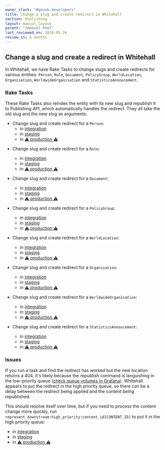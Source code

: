 ```yaml
---
owner_slack: "#govuk-developers"
title: Change a slug and create redirect in Whitehall
section: Publishing
layout: manual_layout
parent: "/manual.html"
last_reviewed_on: 2020-05-24
review_in: 6 months
---
```


## Change a slug and create a redirect in Whitehall

In Whitehall, we have Rake Tasks to change slugs and create redirects for
various entities: `Person`, `Role`, `Document`, `PolicyGroup`, `WorldLocation`,
`Organisation`, `WorldwideOrganisation` and `StatisticsAnnoucement`.

### Rake Tasks

These Rake Tasks also reindex the entity with its new slug and republish it to
Publishing API, which automatically handles the redirect. They all take the old
slug and the new slug as arguments.

- Change slug and create redirect for a `Person`:
  - in [integration][person-integration]
  - in [staging][person-staging]
  - in [⚠️ production ⚠️][person-production]

[person-integration]: https://deploy.integration.publishing.service.gov.uk/job/run-rake-task/parambuild/?delay=0sec&TARGET_APPLICATION=whitehall&MACHINE_CLASS=whitehall_backend&RAKE_TASK=reslug:person[OLD_SLUG,NEW_SLUG]
[person-staging]: https://deploy.blue.staging.govuk.digital/job/run-rake-task/parambuild/?delay=0sec&TARGET_APPLICATION=whitehall&MACHINE_CLASS=whitehall_backend&RAKE_TASK=reslug:person[OLD_SLUG,NEW_SLUG]
[person-production]: https://deploy.blue.production.govuk.digital/job/run-rake-task/parambuild/?delay=0sec&TARGET_APPLICATION=whitehall&MACHINE_CLASS=whitehall_backend&RAKE_TASK=reslug:person[OLD_SLUG,NEW_SLUG]

- Change slug and create redirect for a `Role`:
  - in [integration][role-integration]
  - in [staging][role-staging]
  - in [⚠️ production ⚠️][role-production]

  [role-integration]: https://deploy.integration.publishing.service.gov.uk/job/run-rake-task/parambuild/?delay=0sec&TARGET_APPLICATION=whitehall&MACHINE_CLASS=whitehall_backend&RAKE_TASK=reslug:role[OLD_SLUG,NEW_SLUG]
  [role-staging]: https://deploy.blue.staging.govuk.digital/job/run-rake-task/parambuild/?delay=0sec&TARGET_APPLICATION=whitehall&MACHINE_CLASS=whitehall_backend&RAKE_TASK=reslug:role[OLD_SLUG,NEW_SLUG]
  [role-production]: https://deploy.blue.production.govuk.digital/job/run-rake-task/parambuild/?delay=0sec&TARGET_APPLICATION=whitehall&MACHINE_CLASS=whitehall_backend&RAKE_TASK=reslug:role[OLD_SLUG,NEW_SLUG]

- Change slug and create redirect for a `Document`:
  - in [integration][document-integration]
  - in [staging][document-staging]
  - in [⚠️ production ⚠️][document-production]

[document-integration]: https://deploy.integration.publishing.service.gov.uk/job/run-rake-task/parambuild/?delay=0sec&TARGET_APPLICATION=whitehall&MACHINE_CLASS=whitehall_backend&RAKE_TASK=reslug:document[OLD_SLUG,NEW_SLUG]
[document-staging]: https://deploy.blue.staging.govuk.digital/job/run-rake-task/parambuild/?delay=0sec&TARGET_APPLICATION=whitehall&MACHINE_CLASS=whitehall_backend&RAKE_TASK=reslug:document[OLD_SLUG,NEW_SLUG]
[document-production]: https://deploy.blue.production.govuk.digital/job/run-rake-task/parambuild/?delay=0sec&TARGET_APPLICATION=whitehall&MACHINE_CLASS=whitehall_backend&RAKE_TASK=reslug:document[OLD_SLUG,NEW_SLUG]

- Change slug and create redirect for a `PolicyGroup`:
  - in [integration][policy_group-integration]
  - in [staging][policy_group-staging]
  - in [⚠️ production ⚠️][policy_group-production]

  [policy_group-integration]: https://deploy.integration.publishing.service.gov.uk/job/run-rake-task/parambuild/?delay=0sec&TARGET_APPLICATION=whitehall&MACHINE_CLASS=whitehall_backend&RAKE_TASK=reslug:policy_group[OLD_SLUG,NEW_SLUG]
  [policy_group-staging]: https://deploy.blue.staging.govuk.digital/job/run-rake-task/parambuild/?delay=0sec&TARGET_APPLICATION=whitehall&MACHINE_CLASS=whitehall_backend&RAKE_TASK=reslug:policy_group[OLD_SLUG,NEW_SLUG]
  [policy_group-production]: https://deploy.blue.production.govuk.digital/job/run-rake-task/parambuild/?delay=0sec&TARGET_APPLICATION=whitehall&MACHINE_CLASS=whitehall_backend&RAKE_TASK=reslug:policy_group[OLD_SLUG,NEW_SLUG]

- Change slug and create redirect for a `WorldLocation`:
  - in [integration][world_location-integration]
  - in [staging][world_location-staging]
  - in [⚠️ production ⚠️][world_location-production]

  [world_location-integration]: https://deploy.integration.publishing.service.gov.uk/job/run-rake-task/parambuild/?delay=0sec&TARGET_APPLICATION=whitehall&MACHINE_CLASS=whitehall_backend&RAKE_TASK=reslug:world_location[OLD_SLUG,NEW_SLUG]
  [world_location-staging]: https://deploy.blue.staging.govuk.digital/job/run-rake-task/parambuild/?delay=0sec&TARGET_APPLICATION=whitehall&MACHINE_CLASS=whitehall_backend&RAKE_TASK=reslug:world_location[OLD_SLUG,NEW_SLUG]
  [world_location-production]: https://deploy.blue.production.govuk.digital/job/run-rake-task/parambuild/?delay=0sec&TARGET_APPLICATION=whitehall&MACHINE_CLASS=whitehall_backend&RAKE_TASK=reslug:world_location[OLD_SLUG,NEW_SLUG]

- Change slug and create redirect for a `Organisation`:
  - in [integration][organisation-integration]
  - in [staging][organisation-staging]
  - in [⚠️ production ⚠️][organisation-production]

  [organisation-integration]: https://deploy.integration.publishing.service.gov.uk/job/run-rake-task/parambuild/?delay=0sec&TARGET_APPLICATION=whitehall&MACHINE_CLASS=whitehall_backend&RAKE_TASK=reslug:organisation[OLD_SLUG,NEW_SLUG]
  [organisation-staging]: https://deploy.blue.staging.govuk.digital/job/run-rake-task/parambuild/?delay=0sec&TARGET_APPLICATION=whitehall&MACHINE_CLASS=whitehall_backend&RAKE_TASK=reslug:organisation[OLD_SLUG,NEW_SLUG]
  [organisation-production]: https://deploy.blue.production.govuk.digital/job/run-rake-task/parambuild/?delay=0sec&TARGET_APPLICATION=whitehall&MACHINE_CLASS=whitehall_backend&RAKE_TASK=reslug:organisation[OLD_SLUG,NEW_SLUG]

- Change slug and create redirect for a `WorldwideOrganisation`:
  - in [integration][worldwide_organisation-integration]
  - in [staging][worldwide_organisation-staging]
  - in [⚠️ production ⚠️][worldwide_organisation-production]

  [worldwide_organisation-integration]: https://deploy.integration.publishing.service.gov.uk/job/run-rake-task/parambuild/?delay=0sec&TARGET_APPLICATION=whitehall&MACHINE_CLASS=whitehall_backend&RAKE_TASK=reslug:worldwide_organisation[OLD_SLUG,NEW_SLUG]
  [worldwide_organisation-staging]: https://deploy.blue.staging.govuk.digital/job/run-rake-task/parambuild/?delay=0sec&TARGET_APPLICATION=whitehall&MACHINE_CLASS=whitehall_backend&RAKE_TASK=reslug:worldwide_organisation[OLD_SLUG,NEW_SLUG]
  [worldwide_organisation-production]: https://deploy.blue.production.govuk.digital/job/run-rake-task/parambuild/?delay=0sec&TARGET_APPLICATION=whitehall&MACHINE_CLASS=whitehall_backend&RAKE_TASK=reslug:worldwide_organisation[OLD_SLUG,NEW_SLUG]

- Change slug and create redirect for a `StatisticsAnnoucement`:
  - in [integration][statistics_annoucement-integration]
  - in [staging][statistics_annoucement-staging]
  - in [⚠️ production ⚠️][statistics_annoucement-production]

  [statistics_annoucement-integration]: https://deploy.integration.publishing.service.gov.uk/job/run-rake-task/parambuild/?delay=0sec&TARGET_APPLICATION=whitehall&MACHINE_CLASS=whitehall_backend&RAKE_TASK=reslug:statistics_annoucement[OLD_SLUG,NEW_SLUG]
  [statistics_annoucement-staging]: https://deploy.blue.staging.govuk.digital/job/run-rake-task/parambuild/?delay=0sec&TARGET_APPLICATION=whitehall&MACHINE_CLASS=whitehall_backend&RAKE_TASK=reslug:statistics_annoucement[OLD_SLUG,NEW_SLUG]
  [statistics_annoucement-production]: https://deploy.blue.production.govuk.digital/job/run-rake-task/parambuild/?delay=0sec&TARGET_APPLICATION=whitehall&MACHINE_CLASS=whitehall_backend&RAKE_TASK=reslug:statistics_annoucement[OLD_SLUG,NEW_SLUG]

### Issues

If you run a task and find the redirect has worked but the new location returns
a 404, it's likely because the republish command is languishing in the
low-priority queue ([check queue volumes in Grafana][grafana-queue-volumes]).
Whitehall appears to put the redirect in the high priority queue, so there can
be a delay between the redirect being applied and the content being republished.

This should resolve itself over time, but if you need to process the content
change more quickly, run `represent_downstream:high_priority:content_id[CONTENT_ID]`
to put it in the high priority queue:

- in [integration][high-priority-queue-integration]
- in [staging][high-priority-queue-staging]
- in [⚠️ production ⚠️][high-priority-queue-production]

[grafana-queue-volumes]: https://grafana.production.govuk.digital/dashboard/file/sidekiq.json?refresh=1m&orgId=1&var-Application=publishing-api&var-Queues=All&from=now-30m&to=now
[high-priority-queue-integration]: https://deploy.integration.publishing.service.gov.uk/job/run-rake-task/parambuild/?delay=0sec&TARGET_APPLICATION=publishing-api&MACHINE_CLASS=publishing_api&RAKE_TASK=represent_downstream:high_priority:content_id[CONTENT_ID]
[high-priority-queue-staging]: https://deploy.blue.staging.govuk.digital/job/run-rake-task/parambuild/?delay=0sec&TARGET_APPLICATION=publishing-api&MACHINE_CLASS=publishing_api&RAKE_TASK=represent_downstream:high_priority:content_id[CONTENT_ID]
[high-priority-queue-production]: https://deploy.blue.production.govuk.digital/job/run-rake-task/parambuild/?delay=0sec&TARGET_APPLICATION=publishing-api&MACHINE_CLASS=publishing_api&RAKE_TASK=represent_downstream:high_priority:content_id[CONTENT_ID]
